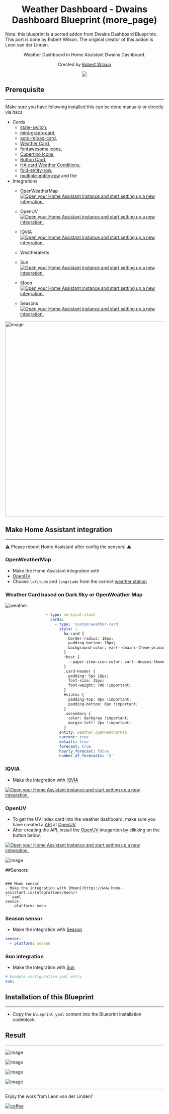 <h1 align="center">Weather Dashboard - Dwains Dashboard Blueprint (more_page)</h1> 

Note: this blueprint is a ported addon from Dwains Dashboard Blueprints. This port is done by Robert Wilson. The original creator of this addon is Leon van der Linden.


<p align="center">Weather Dashboard in Home Assistant Dwains Dashboard.</p>


<p align="center">Created by <a href="https://github.com/rwilson131">Robert Wilson</a>
</p> 


<p align="center">
  <img src="https://user-images.githubusercontent.com/77990847/118019312-21797000-b359-11eb-8723-c4c2e49f4e7b.png" />
</p>






## Prerequisite
---
Make sure you have following installed this can be done manually or directly via hacs
- Cards
    - [state-switch](https://github.com/thomasloven/lovelace-state-switch), 
    - [mini-graph-card](https://github.com/kalkih/mini-graph-card), 
    - [auto-reload-card](https://github.com/ben8p/lovelace-auto-reload-card), 
    - [Weather Card](https://github.com/bramkragten/weather-card), 
    - [fontawesome icons](https://github.com/thomasloven/hass-fontawesome), 
    - [Cupertino Icons](https://github.com/menahishayan/HomeAssistant-Cupertino-Icons), 
    - [Button Card](https://github.com/custom-cards/button-card), 
    - [HA card Weather Conditions](https://github.com/r-renato/ha-card-weather-conditions), 
    - [fold-entity-row](https://github.com/thomasloven/lovelace-fold-entity-row), 
    - [multiple-entity-row](https://github.com/benct/lovelace-multiple-entity-row) and the 
- Integrations
    - OpenWeatherMap [![Open your Home Assistant instance and start setting up a new integration.](https://my.home-assistant.io/badges/config_flow_start.svg)](https://my.home-assistant.io/redirect/config_flow_start?domain=openweathermap)
    
    - OpenUV [![Open your Home Assistant instance and start setting up a new integration.](https://my.home-assistant.io/badges/config_flow_start.svg)](https://my.home-assistant.io/redirect/config_flow_start/?domain=openuv)

    - IQVIA [![Open your Home Assistant instance and start setting up a new integration.](https://my.home-assistant.io/badges/config_flow_start.svg)](https://my.home-assistant.io/redirect/config_flow_start/?domain=openuv)

    - Weatheralerts
    
    - Sun [![Open your Home Assistant instance and start setting up a new integration.](https://my.home-assistant.io/badges/config_flow_start.svg)](https://my.home-assistant.io/redirect/config_flow_start/?domain=sun)

    - Moon [![Open your Home Assistant instance and start setting up a new integration.](https://my.home-assistant.io/badges/config_flow_start.svg)](https://my.home-assistant.io/redirect/config_flow_start/?domain=moon)

    - Seasons [![Open your Home Assistant instance and start setting up a new integration.](https://my.home-assistant.io/badges/config_flow_start.svg)](https://my.home-assistant.io/redirect/config_flow_start/?domain=seasons)


<img width="618" alt="image" src="https://user-images.githubusercontent.com/77990847/114733529-b6ca1a00-9d43-11eb-876a-6f4beda466ec.png">



## Make Home Assistant integration 
---
:warning: Please reboot Home Assistant after config the sensors! :warning:

### OpenWeatherMap
- Make the Home Assistant integration with 
- [OpenUV](https://github.com/LRvdLinden/weather_dd_addon/blob/main/README.md#openuv)
- Choose `latitude` and `longtiude` from the correct [weather station](https://www.google.com/maps/d/embed?mid=1NivHkTGQUOs0dwQTnTMZi8Uatj0&ll=52.92957401169076%2C5.184999999999995&z=7) 


### Weather Card based on Dark Sky or OpenWeather Map
![weather](https://user-images.githubusercontent.com/77990847/118349028-687c8680-b54e-11eb-991d-38cdfe02ae69.gif)

```yaml
                  - type: vertical-stack
                    cards:
                      - type: 'custom:weather-card'
                        style: |
                          ha-card {
                            border-radius: 10px;
                            padding-bottom: 10px;
                            background-color: var(--dwains-theme-primary)
                          }
                          :host {
                            --paper-item-icon-color: var(--dwains-theme-accent) !important;
                          }
                          .card-header {
                            padding: 5px 16px;
                            font-size: 15px;
                            font-weight: 700 !important;
                          }
                          #states {
                            padding-top: 0px !important;
                            padding-bottom: 0px !important;
                          }
                          .secondary {
                            color: darkgray !important;
                            margin-left: 2px !important;
                          }
                        entity: weather.openweathermap
                        current: true
                        details: true
                        forecast: true
                        hourly_forecast: false
                        number_of_forecasts: '5'
```

### IQVIA 
- Make the integration with [IQVIA](https://www.home-assistant.io/integrations/iqvia/)

[![Open your Home Assistant instance and start setting up a new integration.](https://my.home-assistant.io/badges/config_flow_start.svg)](https://my.home-assistant.io/redirect/config_flow_start?domain=iqvia)

### OpenUV
- To get the UV index card into the weather dashboard, make sure you have created a [API](https://www.openuv.io/) at [OpenUV](https://www.openuv.io/)
- After creating the API, install the [OpenUV](https://www.openuv.io/) integartion by clikking on the button below.

[![Open your Home Assistant instance and start setting up a new integration.](https://my.home-assistant.io/badges/config_flow_start.svg)](https://my.home-assistant.io/redirect/config_flow_start/?domain=openuv)

![image](https://user-images.githubusercontent.com/77990847/117784741-28fb2500-b244-11eb-945a-19dc8f3c3ab0.png)

##Sensors 
```

### Moon sensor
- Make the integration with [Moon](https://www.home-assistant.io/integrations/moon/)
```yaml
sensor: 
  - platform: moon   
```

### Season sensor
- Make the integration with [Season](https://www.home-assistant.io/integrations/season/)
```yaml
sensor: 
  - platform: season  
```

### Sun integration
- Make the integration with [Sun](https://www.home-assistant.io/integrations/sun/)
```yaml
# Example configuration.yaml entry
sun:
```

## Installation of this Blueprint
---
- Copy the `blueprint.yaml` content into the Blueprint installation codeblock.


## Result
---
![image](https://user-images.githubusercontent.com/77990847/117791717-e426bc80-b24a-11eb-8bab-d0a70fbab8f3.png)

![image](https://user-images.githubusercontent.com/77990847/117780215-b720dc80-b23f-11eb-9158-36574841576c.png)

![image](https://user-images.githubusercontent.com/77990847/117789187-5ba71c80-b248-11eb-8ddc-45f8029a4936.png)

![image](https://user-images.githubusercontent.com/77990847/117780368-d91a5f00-b23f-11eb-88b8-741e067910aa.png)




---
Enjoy the work from Leon van der Linden?

[![coffee](https://www.buymeacoffee.com/assets/img/custom_images/black_img.png)](https://www.buymeacoffee.com/LRvdLinden)
